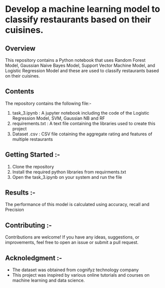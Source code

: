 # Develop a machine learning model to classify restaurants based on their cuisines.

## Overview

This repository contains a Python notebook that uses Random Forest Model, Gaussian Naive Bayes Model, Support Vector Machine Model, and Logistic Regression Model and these are used to classify restaurants based on their cuisines.

## Contents

The repository contains the following file:-

1.  task_3.ipynb : A jupyter notebook including the code of the Logistic Regression Model, SVM, Gaussian NB and RF
2.  requirements.txt : A text file containing the libraries used to create this project
3.  Dataset .csv : CSV file cotaining the aggregate rating and features of multiple restaurants

## Getting Started :-

1. Clone the repository
2. Install the required python libraries from requirments.txt
3. Open the task_3.ipynb on your system and run the file

## Results :-

The performance of this model is calculated using accuracy, recall and Precision

## Contributing :-

Contributions are welcome! If you have any ideas, suggestions, or improvements, feel free to open an issue or submit a pull request.

## Acknoledgment :-

- The dataset was obtained from cognifyz technology company
- This project was inspired by various online tutorials and courses on machine learning and data science.

